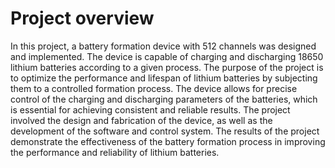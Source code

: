 # Project overview
In this project, a battery formation device with 512 channels was designed and implemented. The device is capable of charging and discharging 18650 lithium batteries according to a given process. The purpose of the project is to optimize the performance and lifespan of lithium batteries by subjecting them to a controlled formation process. The device allows for precise control of the charging and discharging parameters of the batteries, which is essential for achieving consistent and reliable results. The project involved the design and fabrication of the device, as well as the development of the software and control system. The results of the project demonstrate the effectiveness of the battery formation process in improving the performance and reliability of lithium batteries.
